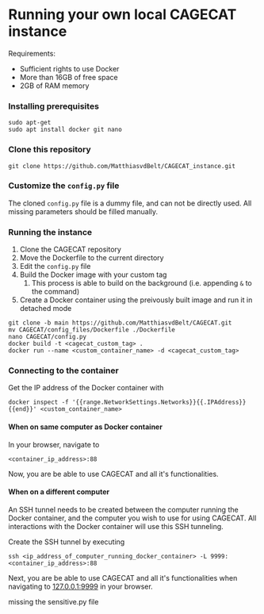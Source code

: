 # Running your own local CAGECAT instance

Requirements:
- Sufficient rights to use Docker
- More than 16GB of free space
- 2GB of RAM memory

### Installing prerequisites
```
sudo apt-get
sudo apt install docker git nano
```

### Clone this repository
```
git clone https://github.com/MatthiasvdBelt/CAGECAT_instance.git
```

### Customize the ```config.py``` file
The cloned ```config.py``` file is a dummy file, and can not be directly used. All missing parameters should be filled manually.


### Running the instance
1. Clone the CAGECAT repository
2. Move the Dockerfile to the current directory
3. Edit the ```config.py``` file
4. Build the Docker image with your custom tag
   1. This process is able to build on the background (i.e. appending ```&``` to the command)
5. Create a Docker container using the preivously built image and run it in detached mode
```
git clone -b main https://github.com/MatthiasvdBelt/CAGECAT.git
mv CAGECAT/config_files/Dockerfile ./Dockerfile
nano CAGECAT/config.py
docker build -t <cagecat_custom_tag> .
docker run --name <custom_container_name> -d <cagecat_custom_tag>
```

### Connecting to the container
Get the IP address of the Docker container with

```
docker inspect -f '{{range.NetworkSettings.Networks}}{{.IPAddress}}{{end}}' <custom_container_name>
```

#### When on same computer as Docker container
In your browser, navigate to
```
<container_ip_address>:88
```
Now, you are be able to use CAGECAT and all it's functionalities.

#### When on a different computer
An SSH tunnel needs to be created between the computer running the Docker container, and the computer you wish to use for using CAGECAT. All interactions with the Docker container will use this SSH tunneling.

Create the SSH tunnel by executing
```
ssh <ip_address_of_computer_running_docker_container> -L 9999:<container_ip_address>:88
```
Next, you are be able to use CAGECAT and all it's functionalities when navigating to <a href="127.0.0.1:9999">127.0.0.1:9999</a> in your browser.

missing the sensitive.py file
